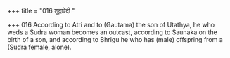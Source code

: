 +++
title = "016 शूद्रावेदी "

+++
016	According to Atri and to (Gautama) the son of Utathya, he who weds a Sudra woman becomes an outcast, according to Saunaka on the birth of a son, and according to Bhrigu he who has (male) offspring from a (Sudra female, alone).